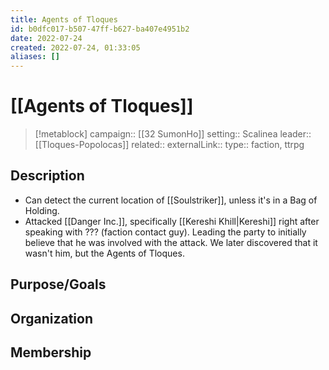 ```yaml
---
title: Agents of Tloques
id: b0dfc017-b507-47ff-b627-ba407e4951b2
date: 2022-07-24
created: 2022-07-24, 01:33:05
aliases: []
---
```


# [[Agents of Tloques]]

> [!metablock] 
> campaign:: [[32 SumonHo]]
> setting:: Scalinea
> leader:: [[Tloques-Popolocas]]
> related:: 
> externalLink:: 
> type:: faction, ttrpg


## Description

- Can detect the current location of [[Soulstriker]], unless it's in a Bag of Holding.
- Attacked [[Danger Inc.]], specifically [[Kereshi Khill|Kereshi]] right after speaking with ??? (faction contact guy). Leading the party to initially believe that he was involved with the attack. We later discovered that it wasn't him, but the Agents of Tloques.

## Purpose/Goals


## Organization


## Membership

